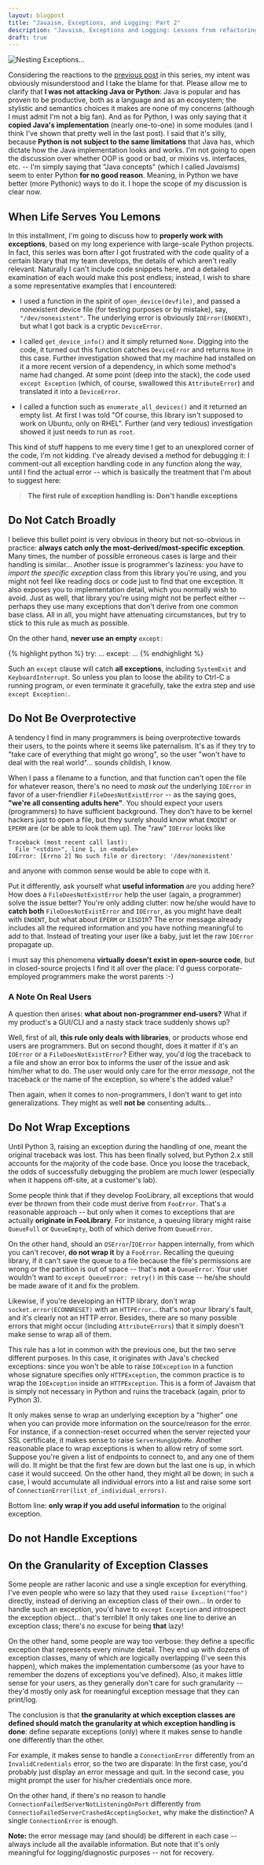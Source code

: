 ```yaml
---
layout: blogpost
title: "Javaism, Exceptions, and Logging: Part 2"
description: "Javaism, Exceptions and Logging: Lessons from refactoring large codebases. Part 2 of 3"
draft: true
---
```


<img src="http://tomerfiliba.com/static/res/2012-07-06-i-fixed2.jpg" class="blog_post_image" title="Nesting Exceptions..." />

Considering the reactions to the [previous post](http://tomerfiliba.com/blog/Javaism) in this 
series, my intent was obviously misunderstood and I take the blame for that. Please allow me to 
clarify that **I was not attacking Java or Python**: Java is popular and has proven to be productive, 
both as a language and as an ecosystem; the stylistic and semantics choices it makes are none of my 
concerns (although I must admit I'm not a big fan). And as for Python, I was only saying that it
**copied Java's implementation** (nearly one-to-one) in some modules (and I think I've shown that
pretty well in the last post). I said that it's silly, because **Python is not subject to the same 
limitations** that Java has, which dictate how the Java implementation looks and works. I'm not 
going to open the discussion over whether OOP is good or bad, or mixins vs. interfaces, etc. -- 
I'm simply saying that "Java concepts" (which I called *Javaisms*) seem to enter Python **for no 
good reason**. Meaning, in Python we have better (more Pythonic) ways to do it. I hope the scope 
of my discussion is clear now.

## When Life Serves You Lemons ##

In this installment, I'm going to discuss how to **properly work with exceptions**, based on my long 
experience with large-scale Python projects. In fact, this series was born after I got frustrated 
with the code quality of a certain library that my team develops, the details of which aren't really 
relevant. Naturally I can't include code snippets here, and a detailed examination of each would 
make this post endless; instead, I wish to share a some representative examples that I encountered:

* I used a function in the spirit of ``open_device(devfile)``, and passed a nonexistent device file 
  (for testing purposes or by mistake), say, ``"/dev/nonexistent"``. The underlying error is 
  obviously ``IOError(ENOENT)``, but what I got back is a cryptic ``DeviceError``.

* I called ``get_device_info()`` and it simply returned ``None``. Digging into the code, it
  turned out this function catches ``DeviceError`` and returns ``None`` in this case. 
  Further investigation showed that my machine had installed on it a more recent version of a 
  dependency, in which some method's name had changed. At some point (deep into the stack), the 
  code used ``except Exception`` (which, of course, swallowed this ``AttributeError``) and 
  translated it into a ``DeviceError``.

* I called a function such as ``enumerate_all_devices()`` and it returned an empty list.
  At first I was told "Of course, this library isn't supposed to work on Ubuntu, only on RHEL". 
  Further (and very tedious) investigation showed it just needs to run as ``root``. 

This kind of stuff happens to me every time I get to an unexplored corner of the code, I'm not 
kidding. I've already devised a method for debugging it: I comment-out all exception handling code 
in any function along the way, until I find the actual error -- which is basically the treatment 
that I'm about to suggest here: 

> **The first rule of exception handling is: Don't handle exceptions**

## Do Not Catch Broadly ##

I believe this bullet point is very obvious in theory but not-so-obvious in practice: **always catch
only the most-derived/most-specific exception**. Many times, the number of possible erroneous 
cases is large and their handling is similar... Another issue is programmer's laziness: you have to 
*import the specific exception* class from this library you're using, and you might not feel like 
reading docs or code just to find that one exception. It also exposes you to implementation detail,
which you normally wish to avoid. Just as well, that library you're using might not be perfect 
either -- perhaps they use many exceptions that don't derive from one common base class.
All in all, you might have attenuating circumstances, but try to stick to this rule as much as 
possible. 

On the other hand, **never use an empty** ``except:``

{% highlight python %}
try:
    ...
except:
    ...
{% endhighlight %}

Such an ``except`` clause will catch **all exceptions**, including ``SystemExit`` and 
``KeyboardInterrupt``. So unless you plan to loose the ability to Ctrl-C a running program, or
even terminate it gracefully, take the extra step and use ``except Exception:``.

## Do Not Be Overprotective ##

A tendency I find in many programmers is being overprotective towards their users, to the points 
where it seems like paternalism. It's as if they try to "take care of everything that might go 
wrong", so the user "won't have to deal with the real world"... sounds childish, I know.

When I pass a filename to a function, and that function can't open the file for whatever reason,
there's no need to *mask out* the underlying ``IOError`` in favor of a user-friendlier 
``FileDoesNotExistError`` -- as the saying goes, **"we're all consenting adults here"**. You should
expect your users (programmers) to have sufficient background. They don't have to be kernel hackers 
just to open a file, but they surely should know what ``ENOENT`` or ``EPERM`` are (or be able to 
look them up). The "raw" ``IOError`` looks like

    Traceback (most recent call last):
      File "<stdin>", line 1, in <module>
    IOError: [Errno 2] No such file or directory: '/dev/nonexistent'

and anyone with common sense would be able to cope with it. 

Put it differently, ask yourself what **useful information** are you adding here? How does a
``FileDoesNotExistError`` help the user (again, a programmer) solve the issue better? You're only 
adding clutter: now he/she would have to **catch both** ``FileDoesNotExistError`` and 
``IOError``, as you might have dealt with ``ENOENT``, but what about ``EPERM`` or ``EISDIR``?
The error message already includes all the required information and you have nothing meaningful 
to add to that. Instead of treating your user like a baby, just let the raw ``IOError`` 
propagate up.

I must say this phenomena **virtually doesn't exist in open-source code**, but in closed-source 
projects I find it all over the place: I'd guess corporate-employed programmers make the worst 
parents :-)

### A Note On Real Users ###

A question then arises: **what about non-programmer end-users?** What if my product's a GUI/CLI 
and a nasty stack trace suddenly shows up?

Well, first of all, **this rule only deals with libraries**, or products whose end users are 
programmers. But on second thought, does it matter if it's an ``IOError`` or a 
``FileDoesNotExistError``? Either way, you'd log the traceback to a file and show an error box 
to informs the user of the issue and ask him/her what to do. The user would only care for the error
*message*, not the traceback or the name of the exception, so where's the added value?

Then again, when it comes to non-programmers, I don't want to get into generalizations. They might
as well **not be** consenting adults...

## Do Not Wrap Exceptions ##

Until Python 3, raising an exception during the handling of one, meant the original traceback
was lost. This has been finally solved, but Python 2.x still accounts for the majority of the code 
base. Once you loose the traceback, the odds of successfully debugging the problem are much lower 
(especially when it happens off-site, at a customer's lab).

Some people think that if they develop FooLibrary, all exceptions that would ever be thrown from
their code must derive from ``FooError``. That's a reasonable approach -- but only when it comes
to exceptions that are actually **originate in FooLibrary**. For instance, a queuing library might 
raise ``QueueFull`` or ``QueueEmpty``, both of which derive from ``QueueError``.

On the other hand, should an ``OSError``/``IOError`` happen internally, from which you can't recover, 
**do not wrap it** by a ``FooError``. Recalling the queuing library, if it can't save the queue to 
a file because the file's permissions are wrong or the partition is out of space -- that's **not** 
a ``QueueError``. Your user wouldn't want to ``except QueueError: retry()`` in this case -- he/she 
should be made aware of it and fix the problem.

Likewise, if you're developing an HTTP library, don't wrap ``socket.error(ECONNRESET)`` with
an ``HTTPError``... that's not your library's fault, and it's clearly not an HTTP error. Besides,
there are so many possible errors that might occur (including ``AttributeErrors``) that it simply 
doesn't make sense to wrap all of them.

This rule has a lot in common with the previous one, but the two serve different purposes. In this
case, it originates with Java's checked exceptions: since you won't be able to raise ``IOException``
in a function whose signature specifies only ``HTTPException``, the common practice is to wrap 
the ``IOException`` inside an ``HTTPException``. This is a form of Javaism that is simply not 
necessary in Python and ruins the traceback (again, prior to Python 3).

It only makes sense to wrap an underlying exception by a "higher" one when you can provide more 
information on the source/reason for the error. For instance, if a connection-reset occurred when
the server rejected your SSL certificate, it makes sense to raise ``ServerHungUpOnMe``.
Another reasonable place to wrap exceptions is when to allow retry of some sort. Suppose you're
given a list of endpoints to connect to, and any one of them will do. It might be that the first 
few are down but the last one is up, in which case it would succeed. On the other hand, they might 
all be down; in such a case, I would accumulate all individual errors into a list and raise some 
sort of ``ConnectionError(list_of_individual_errors)``.

Bottom line: **only wrap if you add useful information** to the original exception.




## Do not Handle Exceptions ###








## On the Granularity of Exception Classes ##

Some people are rather laconic and use a single exception for everything. I've even people who were
so lazy that they used ``raise Exception("foo")`` directly, instead of deriving an exception class 
of their own... In order to handle such an exception, you'd have to ``except Exception`` and 
introspect the exception object... that's terrible! It only takes one line to derive an exception 
class; there's no excuse for being **that** lazy! 

On the other hand, some people are way too verbose: they define a specific exception that 
represents every minute detail. They end up with dozens of exception classes, many of which are 
logically overlapping (I've seen this happen), which makes the implementation cumbersome (as your 
have to remember the dozens of exceptions you've defined). Also, it makes little sense for your 
users, as they generally don't care for such granularity -- they'd mostly only ask for meaningful 
exception message that they can print/log. 

The conclusion is that **the granularity at which exception classes are defined should match the 
granularity at which exception handling is done**: define separate exceptions (only) where it 
makes sense to handle one differently than the other.

For example, it makes sense to handle a ``ConnectionError`` differently from an 
``InvalidCredentials`` error, so the two are disparate: In the first case, you'd probably just
display an error message and quit. In the second case, you might prompt the user for his/her 
credentials once more.
 
On the other hand, if there's no reason to handle ``ConnectionFailedServerNotListeningOnPort`` 
differently from ``ConnectioFailedServerCrashedAcceptingSocket``, why make the distinction? 
A single ``ConnectionError`` is enough. 

**Note:** the error message may (and should) be different in each case -- always include all the
available information. But note that it's only meaningful for logging/diagnostic purposes -- 
not for recovery.


